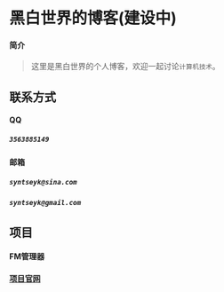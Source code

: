 # 黑白世界的博客(建设中)

#### 简介

> 这里是黑白世界的个人博客，欢迎一起讨论`计算机技术`。


## 联系方式
#### QQ
##### `3563885149`
#### 邮箱
##### `syntseyk@sina.com`
##### `syntseyk@gmail.com`



## 项目

#### FM管理器
#### [项目官网](https://freedom-fm.github.io)
